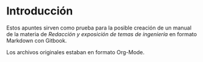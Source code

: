 # Introducción

Estos  apuntes sirven  como prueba  para  la posible  creación de  un  manual de  la materia  de
*Redacción y exposición de temas de ingeniería* en formato Markdown con Gitbook.

Los archivos originales estaban en formato Org-Mode.


